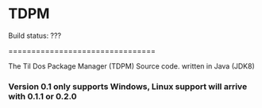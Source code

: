 # TDPM

Build status: ???

================================

The Til Dos Package Manager (TDPM) Source code. written in Java (JDK8)

### Version 0.1 only supports Windows, Linux support will arrive with 0.1.1 or 0.2.0
